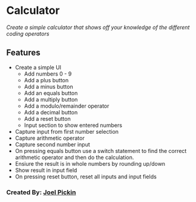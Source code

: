 ﻿# Calculator
                        
*Create a simple calculator that shows off your knowledge of the different coding operators*

## Features
- Create a simple UI
	- Add numbers 0 - 9
	- Add a plus button
	- Add a minus button
	- Add an equals button
	- Add a multiply button
	- Add a modulo/remainder operator
	- Add a decimal button
	- Add a reset button
	- Input section to show entered numbers
- Capture input from first number selection
- Capture arithmetic operator
- Capture second number input
- On pressing equals button use a switch statement to find the correct arithmetic operator and then do the calculation.
- Ensiure the result is in whole numbers by rounding up/down
- Show result in input field
- On pressing reset button, reset all inputs and input fields

### Created By: [Joel Pickin](https://twitter.com/TechPickleJoel) 
